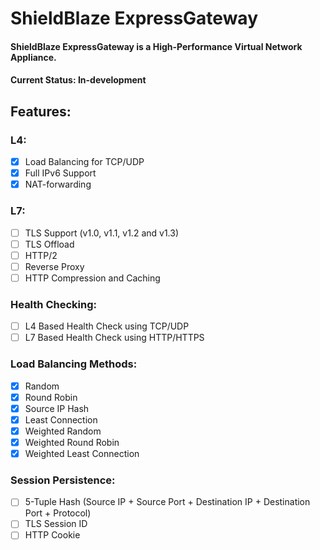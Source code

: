 # ShieldBlaze ExpressGateway
#### ShieldBlaze ExpressGateway is a High-Performance Virtual Network Appliance.

#### Current Status: In-development

## Features:
### L4:
- [X] Load Balancing for TCP/UDP
- [X] Full IPv6 Support
- [X] NAT-forwarding

### L7:
- [ ] TLS Support (v1.0, v1.1, v1.2 and v1.3)
- [ ] TLS Offload
- [ ] HTTP/2
- [ ] Reverse Proxy
- [ ] HTTP Compression and Caching

### Health Checking:
- [ ] L4 Based Health Check using TCP/UDP
- [ ] L7 Based Health Check using HTTP/HTTPS

### Load Balancing Methods:
- [X] Random
- [X] Round Robin
- [X] Source IP Hash
- [X] Least Connection
- [X] Weighted Random
- [X] Weighted Round Robin
- [X] Weighted Least Connection

### Session Persistence:
- [ ] 5-Tuple Hash (Source IP + Source Port +  Destination IP +  Destination Port + Protocol) 
- [ ] TLS Session ID
- [ ] HTTP Cookie
